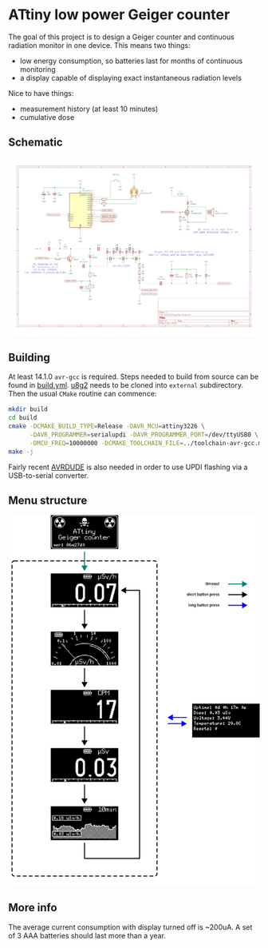 # ATtiny low power Geiger counter

The goal of this project is to design a Geiger counter and
continuous radiation monitor in one device. This means two things:
 - low energy consumption, so batteries last for months of continuous monitoring
 - a display capable of displaying exact instantaneous radiation levels

Nice to have things:
 - measurement history (at least 10 minutes)
 - cumulative dose

## Schematic

![schematic](resources/schematic.png)


## Building

At least 14.1.0 `avr-gcc` is required. Steps needed to build from source can be found in
[build.yml](.github/workflows/build.yml). [u8g2](https://github.com/olikraus/u8g2) needs to be
cloned into `external` subdirectory. Then the usual `CMake` routine can commence:


```sh
mkdir build
cd build
cmake -DCMAKE_BUILD_TYPE=Release -DAVR_MCU=attiny3226 \
      -DAVR_PROGRAMMER=serialupdi -DAVR_PROGRAMMER_PORT=/dev/ttyUSB0 \
      -DMCU_FREQ=10000000 -DCMAKE_TOOLCHAIN_FILE=../toolchain-avr-gcc.make ..
make -j
```

Fairly recent [AVRDUDE](https://github.com/avrdudes/avrdude) is also needed in order to use
UPDI flashing via a USB-to-serial converter.

## Menu structure

![menu](resources/menu.png)

## More info

The average current consumption with display turned off is ~200uA.
A set of 3 AAA batteries should last more than a year.

